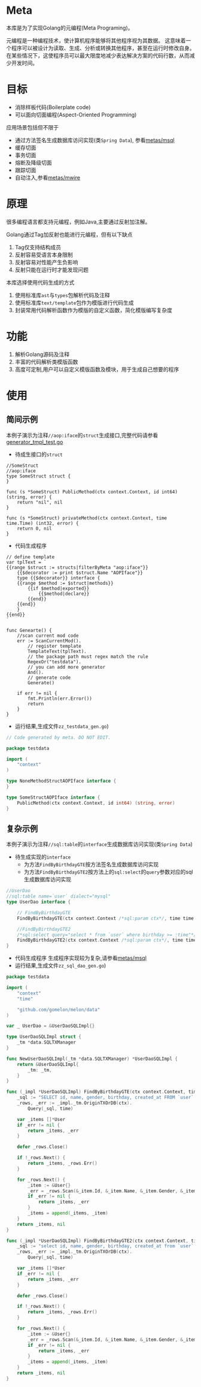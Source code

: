 # Meta
本库是为了实现Golang的元编程(Meta Programing)。

元编程是一种编程技术，使计算机程序能够将其他程序视为其数据。
这意味着一个程序可以被设计为读取、生成、分析或转换其他程序，甚至在运行时修改自身。
在某些情况下，这使程序员可以最大限度地减少表达解决方案的代码行数，从而减少开发时间。

# 目标
* 消除样板代码(Boilerplate code)
* 可以面向切面编程(Aspect-Oriented Programming)

应用场景包括但不限于
* 通过方法签名生成数据库访问实现(类`Spring Data`), 参看[metas/msql](https://github.com/gomelon/metas/tree/main/msql)
* 缓存切面
* 事务切面
* 熔断及降级切面
* 跟踪切面
* 自动注入,参看[metas/mwire](https://github.com/gomelon/metas/tree/main/mwire)

# 原理
很多编程语言都支持元编程，例如Java,主要通过反射加注解。

Golang通过Tag加反射也能进行元编程，但有以下缺点
1. Tag仅支持结构成员
2. 反射容易受语言本身限制
3. 反射容易对性能产生负影响
4. 反射只能在运行时才能发现问题

本库选择使用代码生成的方式
1. 使用标准库`ast`与`types`包解析代码及注释
2. 使用标准库`text/template`包作为模版进行代码生成
3. 封装常用代码解析函数作为模版的自定义函数，简化模版编写复杂度

# 功能
1. 解析Golang源码及注释
2. 丰富的代码解析类模版函数
3. 高度可定制,用户可以自定义模版函数及模块，用于生成自己想要的程序

# 使用
## 简间示例
本例子演示为注释`//aop:iface`的`struct`生成接口,完整代码请参看[generator_tmpl_test.go](https://github.com/gomelon/meta/blob/main/generator_tmpl_test.go)
* 待成生接口的`struct`
```golang
//SomeStruct
//aop:iface
type SomeStruct struct {
}

func (s *SomeStruct) PublicMethod(ctx context.Context, id int64) (string, error) {
	return "nil", nil
}

func (s *SomeStruct) privateMethod(ctx context.Context, time time.Time) (int32, error) {
	return 0, nil
}
```
* 代码生成程序
```golang
// define template
var tplText = `
{{range $struct := structs|filterByMeta "aop:iface"}}
    {{$decorator := print $struct.Name "AOPIface"}}
    type {{$decorator}} interface {
    {{range $method := $struct|methods}}
        {{if $method|exported}}
            {{$method|declare}}
        {{end}}
    {{end}}
    }
{{end}}
`

func Genearte() {
	//scan current mod code
	err := ScanCurrentMod().
		// register template
		TemplateText(tplText).
		// the package path must regex match the rule
		RegexOr("testdata").
		// you can add more generator
		And().
		// generate code
		Generate()

	if err != nil {
		fmt.Println(err.Error())
		return
	}
}
```
* 运行结果,生成文件`zz_testdata_gen.go`)
```go
// Code generated by meta. DO NOT EDIT.

package testdata

import (
	"context"
)

type NoneMethodStructAOPIface interface {
}

type SomeStructAOPIface interface {
	PublicMethod(ctx context.Context, id int64) (string, error)
}
```

## 复杂示例
本例子演示为注释`//sql:table`的`interface`生成数据库访问实现(类`Spring Data`)
* 待生成实现的`interface`
  * 为方法`FindByBirthdayGTE`按方法签名生成数据库访问实现
  * 为方法`FindByBirthdayGTE2`按方法上的`sql:select`的`query`参数对应的sql生成数据库访问实现
```go
//UserDao
//sql:table name=`user` dialect="mysql"
type UserDao interface {

	// FindByBirthdayGTE
	FindByBirthdayGTE(ctx context.Context /*sql:param ctx*/, time time.Time) ([]*User, error)

	//FindByBirthdayGTE2
	/*sql:select query="select * from `user` where birthday >= :time"*/
	FindByBirthdayGTE2(ctx context.Context /*sql:param ctx*/, time time.Time) ([]*User, error)
}
```
* 代码生成程序
生成程序实现较为复杂,请参看[metas/msql](https://github.com/gomelon/metas/tree/main/msql)
* 运行结果,生成文件`zz_sql_dao_gen.go`)
```go
package testdata

import (
	"context"
	"time"

	"github.com/gomelon/melon/data"
)

var _ UserDao = &UserDaoSQLImpl{}

type UserDaoSQLImpl struct {
	_tm *data.SQLTXManager
}

func NewUserDaoSQLImpl(_tm *data.SQLTXManager) *UserDaoSQLImpl {
	return &UserDaoSQLImpl{
		_tm: _tm,
	}
}

func (_impl *UserDaoSQLImpl) FindByBirthdayGTE(ctx context.Context, time time.Time) ([]*User, error) {
	_sql := "SELECT id, name, gender, birthday, created_at FROM `user` WHERE (`birthday` >= ?)"
	_rows, _err := _impl._tm.OriginTXOrDB(ctx).
		Query(_sql, time)

	var _items []*User
	if _err != nil {
		return _items, _err
	}

	defer _rows.Close()

	if !_rows.Next() {
		return _items, _rows.Err()
	}

	for _rows.Next() {
		_item := &User{}
		_err = _rows.Scan(&_item.Id, &_item.Name, &_item.Gender, &_item.Birthday, &_item.CreatedAt)
		if _err != nil {
			return _items, _err
		}
		_items = append(_items, _item)
	}
	return _items, nil
}

func (_impl *UserDaoSQLImpl) FindByBirthdayGTE2(ctx context.Context, time time.Time) ([]*User, error) {
	_sql := "select id, name, gender, birthday, created_at from `user` where birthday >= ?"
	_rows, _err := _impl._tm.OriginTXOrDB(ctx).
		Query(_sql, time)

	var _items []*User
	if _err != nil {
		return _items, _err
	}

	defer _rows.Close()

	if !_rows.Next() {
		return _items, _rows.Err()
	}

	for _rows.Next() {
		_item := &User{}
		_err = _rows.Scan(&_item.Id, &_item.Name, &_item.Gender, &_item.Birthday, &_item.CreatedAt)
		if _err != nil {
			return _items, _err
		}
		_items = append(_items, _item)
	}
	return _items, nil
}

```
